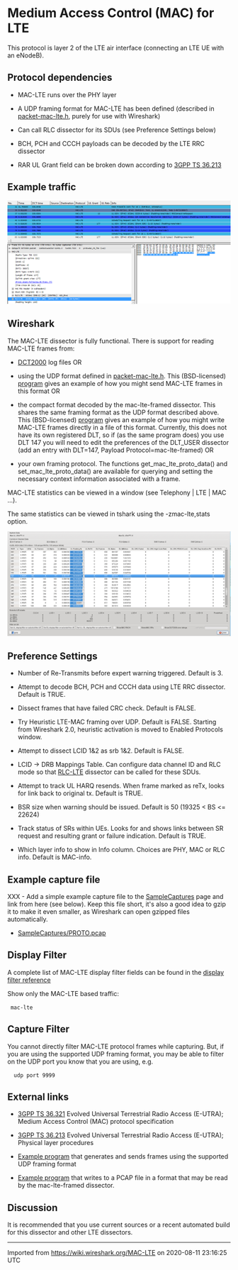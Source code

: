 # Medium Access Control (MAC) for LTE

This protocol is layer 2 of the LTE air interface (connecting an LTE UE with an eNodeB).

## Protocol dependencies

  - MAC-LTE runs over the PHY layer

  - A UDP framing format for MAC-LTE has been defined (described in [packet-mac-lte.h](https://gitlab.com/wireshark/wireshark/-/blob/master/epan/dissectors/packet-mac-lte.h), purely for use with Wireshark)

  - Can call RLC dissector for its SDUs (see Preference Settings below)

  - BCH, PCH and CCCH payloads can be decoded by the LTE RRC dissector

  - RAR UL Grant field can be broken down according to [3GPP TS 36.213](http://www.3gpp.org/ftp/Specs/html-info/36213.htm)

## Example traffic

![mac-lte1.png](uploads/__moin_import__/attachments/MAC-LTE/mac-lte1.png "mac-lte1.png")

## Wireshark

The MAC-LTE dissector is fully functional. There is support for reading MAC-LTE frames from:

  - [DCT2000](/DCT2000) log files OR

  - using the UDP format defined in [packet-mac-lte.h](https://gitlab.com/wireshark/wireshark/-/blob/master/epan/dissectors/packet-mac-lte.h). This (BSD-licensed) [program](https://gitlab.com/martin.r.mathieson/uu-logging-for-wireshark/-/blob/master/mac_lte_logger.c) gives an example of how you might send MAC-LTE frames in this format OR

  - the compact format decoded by the mac-lte-framed dissector. This shares the same framing format as the UDP format described above. This (BSD-licensed) [program](https://gitlab.com/martin.r.mathieson/uu-logging-for-wireshark/-/blob/master/mac_lte_pcap_writer.c) gives an example of how you might write MAC-LTE frames directly in a file of this format. Currently, this does not have its own registered DLT, so if (as the same program does) you use DLT 147 you will need to edit the preferences of the DLT\_USER dissector (add an entry with DLT=147, Payload Protocol=mac-lte-framed) OR

  - your own framing protocol. The functions get\_mac\_lte\_proto\_data() and set\_mac\_lte\_proto\_data() are available for querying and setting the necessary context information associated with a frame.

MAC-LTE statistics can be viewed in a window (see Telephony | LTE | MAC ...).

The same statistics can be viewed in tshark using the -zmac-lte,stats option.

![mac-lte-stats.png](uploads/__moin_import__/attachments/MAC-LTE/mac-lte-stats.png "mac-lte-stats.png")

## Preference Settings

  - Number of Re-Transmits before expert warning triggered. Default is 3.

  - Attempt to decode BCH, PCH and CCCH data using LTE RRC dissector. Default is TRUE.

  - Dissect frames that have failed CRC check. Default is FALSE.

  - Try Heuristic LTE-MAC framing over UDP. Default is FALSE. Starting from Wireshark 2.0, heuristic activation is moved to Enabled Protocols window.

  - Attempt to dissect LCID 1&2 as srb 1&2. Default is FALSE.

  - LCID -\> DRB Mappings Table. Can configure data channel ID and RLC mode so that [RLC-LTE](/RLC-LTE) dissector can be called for these SDUs.

  - Attempt to track UL HARQ resends. When frame marked as reTx, looks for link back to original tx. Default is TRUE.

  - BSR size when warning should be issued. Default is 50 (19325 \< BS \<= 22624)

  - Track status of SRs within UEs. Looks for and shows links between SR request and resulting grant or failure indication. Default is TRUE.

  - Which layer info to show in Info column. Choices are PHY, MAC or RLC info. Default is MAC-info.

## Example capture file

XXX - Add a simple example capture file to the [SampleCaptures](/SampleCaptures) page and link from here (see below). Keep this file short, it's also a good idea to gzip it to make it even smaller, as Wireshark can open gzipped files automatically.

  - [SampleCaptures/PROTO.pcap](uploads/__moin_import__/attachments/SampleCaptures/PROTO.pcap)

## Display Filter

A complete list of MAC-LTE display filter fields can be found in the [display filter reference](http://www.wireshark.org/docs/dfref/m/mac-lte.html)

Show only the MAC-LTE based traffic:

``` 
 mac-lte 
```

## Capture Filter

You cannot directly filter MAC-LTE protocol frames while capturing. But, if you are using the supported UDP framing format, you may be able to filter on the UDP port you know that you are using, e.g.

``` 
  udp port 9999 
```

## External links

  - [3GPP TS 36.321](http://www.3gpp.org/ftp/Specs/html-info/36321.htm) Evolved Universal Terrestrial Radio Access (E-UTRA); Medium Access Control (MAC) protocol specification

  - [3GPP TS 36.213](http://www.3gpp.org/ftp/Specs/html-info/36213.htm) Evolved Universal Terrestrial Radio Access (E-UTRA); Physical layer procedures

  - [Example program](https://gitlab.com/martin.r.mathieson/uu-logging-for-wireshark/-/blob/master/mac_lte_logger.c) that generates and sends frames using the supported UDP framing format

  - [Example program](https://gitlab.com/martin.r.mathieson/uu-logging-for-wireshark/-/blob/master/mac_lte_pcap_writer.c) that writes to a PCAP file in a format that may be read by the mac-lte-framed dissector.

## Discussion

It is recommended that you use current sources or a recent automated build for this dissector and other LTE dissectors.

---

Imported from https://wiki.wireshark.org/MAC-LTE on 2020-08-11 23:16:25 UTC
